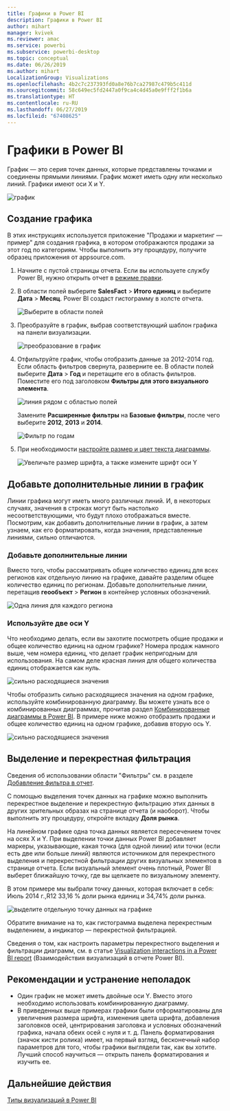 ```yaml
---
title: Графики в Power BI
description: Графики в Power BI
author: mihart
manager: kvivek
ms.reviewer: amac
ms.service: powerbi
ms.subservice: powerbi-desktop
ms.topic: conceptual
ms.date: 06/26/2019
ms.author: mihart
LocalizationGroup: Visualizations
ms.openlocfilehash: 4b2c7c237393fd0a8e76b7ca27987c479b5c411d
ms.sourcegitcommit: 58c649ec5fd2447a0f9ca4c4d45a0e9fff2f1b6a
ms.translationtype: HT
ms.contentlocale: ru-RU
ms.lasthandoff: 06/27/2019
ms.locfileid: "67408625"
---
```

# <a name="line-charts-in-power-bi"></a>Графики в Power BI
График — это серия точек данных, которые представлены точками и соединены прямыми линиями. График может иметь одну или несколько линий. Графики имеют оси X и Y. 

![график](media/power-bi-line-charts/power-bi-line.png)

## <a name="create-a-line-chart"></a>Создание графика
В этих инструкциях используется приложение "Продажи и маркетинг — пример" для создания графика, в котором отображаются продажи за этот год по категориям. Чтобы выполнить эту процедуру, получите образец приложения от appsource.com.

1. Начните с пустой страницы отчета. Если вы используете службу Power BI, нужно открыть отчет в [режиме правки](../service-interact-with-a-report-in-editing-view.md).

2. В области полей выберите **SalesFact** \> **Итого единиц** и выберите **Дата** > **Месяц**.  Power BI создаст гистограмму в холсте отчета.

    ![Выберите в области полей](media/power-bi-line-charts/power-bi-step1.png)

4. Преобразуйте в график, выбрав соответствующий шаблон графика на панели визуализации. 

    ![преобразование в график](media/power-bi-line-charts/power-bi-convert-to-line.png)
   

4. Отфильтруйте график, чтобы отобразить данные за 2012-2014 год. Если область фильтров свернута, разверните ее. В области полей выберите **Дата** \> **Год** и перетащите его в область фильтров. Поместите его под заголовком **Фильтры для этого визуального элемента**. 
     
    ![линия рядом с областью полей](media/power-bi-line-charts/power-bi-year-filter.png)

    Замените **Расширенные фильтры** на **Базовые фильтры**, после чего выберите **2012**, **2013** и **2014**.

    ![Фильтр по годам](media/power-bi-line-charts/power-bi-filter-year.png)

6. При необходимости [настройте размер и цвет текста диаграммы](power-bi-visualization-customize-title-background-and-legend.md). 

    ![Увеличьте размер шрифта, а также измените шрифт оси Y](media/power-bi-line-charts/power-bi-line-3years.png)

## <a name="add-additional-lines-to-the-chart"></a>Добавьте дополнительные линии в график
Линии графика могут иметь много различных линий. И, в некоторых случаях, значения в строках могут быть настолько несоответствующими, что будут плохо отображаться вместе. Посмотрим, как добавить дополнительные линии в график, а затем узнаем, как его форматировать, когда значения, представленные линиями, сильно отличаются. 

### <a name="add-additional-lines"></a>Добавьте дополнительные линии
Вместо того, чтобы рассматривать общее количество единиц для всех регионов как отдельную линию на графике, давайте разделим общее количество единиц по регионам. Добавьте дополнительные линии, перетащив **геообъект** > **Регион** в контейнер условных обозначений.

   ![Одна линия для каждого региона](media/power-bi-line-charts/power-bi-line-regions.png)


### <a name="use-two-y-axes"></a>Используйте две оси Y
Что необходимо делать, если вы захотите посмотреть общие продажи и общее количество единиц на одном графике? Номера продаж намного выше, чем номера единиц, что делает график непригодным для использования. На самом деле красная линия для общего количества единиц отображается как нуль.

   ![сильно расходящиеся значения](media/power-bi-line-charts/power-bi-diverging.png)

Чтобы отобразить сильно расходящиеся значения на одном графике, используйте комбинированную диаграмму. Вы можете узнать все о комбинированных диаграммах, прочитав раздел [Комбинированные диаграммы в Power BI](power-bi-visualization-combo-chart.md). В примере ниже можно отобразить продажи и общее количество единиц на одном графике, добавив вторую ось Y. 

   ![сильно расходящиеся значения](media/power-bi-line-charts/power-bi-dual-axes.png)

## <a name="highlighting-and-cross-filtering"></a>Выделение и перекрестная фильтрация
Сведения об использовании области "Фильтры" см. в разделе [Добавление фильтра в отчет](../power-bi-report-add-filter.md).

С помощью выделения точек данных на графике можно выполнить перекрестное выделение и перекрестную фильтрацию этих данных в других зрительных образах на странице отчета (и наоборот). Чтобы выполнить эту процедуру, откройте вкладку **Доля рынка**.  

На линейном графике одна точка данных является пересечением точек на осях X и Y. При выделении точки данных Power BI добавляет маркеры, указывающие, какая точка (для одной линии) или точки (если есть две или больше линий) являются источником для перекрестного выделения и перекрестной фильтрации других визуальных элементов в странице отчета. Если визуальный элемент очень плотный, Power BI выберет ближайшую точку, где вы щелкаете по визуальному элементу.

В этом примере мы выбрали точку данных, которая включает в себя: Июль 2014 г.,R12 33,16 % доли рынка единиц и 34,74% доли рынка.

![выделите отдельную точку данных на графике](media/power-bi-line-charts/power-bi-single-select.png)

Обратите внимание на то, как гистограмма выделена перекрестным выделением, а индикатор — перекрестной фильтрацией.

Сведения о том, как настроить параметры перекрестного выделения и фильтрации диаграмм, см. в статье [Visualization interactions in a Power BI report](../service-reports-visual-interactions.md) (Взаимодействия визуализаций в отчете Power BI).

## <a name="considerations-and-troubleshooting"></a>Рекомендации и устранение неполадок
* Один график не может иметь двойные оси Y.  Вместо этого необходимо использовать комбинированную диаграмму.
* В приведенных выше примерах графики были отформатированы для увеличения размера шрифта, изменения цвета шрифта, добавления заголовков осей, центрирования заголовка и условных обозначений графика, начала обеих осей с нуля и т. д. Панель форматирования (значок кисти ролика) имеет, на первый взгляд, бесконечный набор параметров для того, чтобы графики выглядели так, как вы хотите. Лучший способ научиться — открыть панель форматирования и изучить ее.

## <a name="next-steps"></a>Дальнейшие действия

[Типы визуализаций в Power BI](power-bi-visualization-types-for-reports-and-q-and-a.md)


